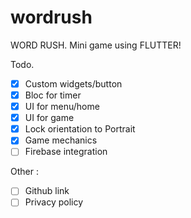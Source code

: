 # wordrush

WORD RUSH. Mini game using FLUTTER!

Todo.
-  [x] Custom widgets/button
-  [x] Bloc for timer
-  [x] UI for menu/home
-  [x] UI for game
-  [x] Lock orientation to Portrait
-  [x] Game mechanics
-  [ ] Firebase integration

Other :
-  [ ] Github link
-  [ ] Privacy policy